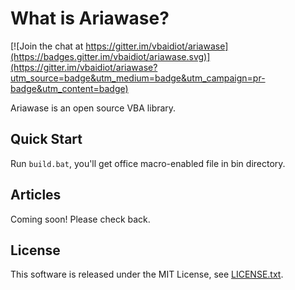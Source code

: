 ﻿# What is Ariawase?

[![Join the chat at https://gitter.im/vbaidiot/ariawase](https://badges.gitter.im/vbaidiot/ariawase.svg)](https://gitter.im/vbaidiot/ariawase?utm_source=badge&utm_medium=badge&utm_campaign=pr-badge&utm_content=badge)

Ariawase is an open source VBA library.

## Quick Start

Run `build.bat`, you'll get office macro-enabled file in bin directory.

## Articles

Coming soon! Please check back.

## License

This software is released under the MIT License, see [LICENSE.txt](./LICENSE.txt).
